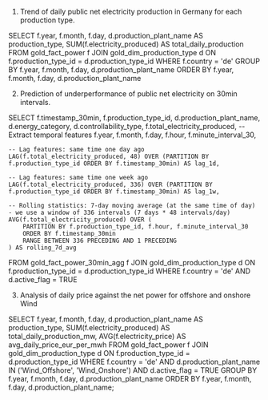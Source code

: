 

 1. Trend of daily public net electricity production in Germany for each production type.
 

SELECT
  f.year,
  f.month,
  f.day,
  d.production_plant_name AS production_type,
  SUM(f.electricity_produced) AS total_daily_production
FROM gold_fact_power f
JOIN gold_dim_production_type d ON f.production_type_id = d.production_type_id
WHERE f.country = 'de'
GROUP BY f.year, f.month, f.day, d.production_plant_name
ORDER BY f.year, f.month, f.day, d.production_plant_name



2. Prediction of underperformance of public net electricity on 30min intervals.


SELECT
    f.timestamp_30min,
    f.production_type_id,
    d.production_plant_name,
    d.energy_category,
    d.controllability_type,
    f.total_electricity_produced,
    -- Extract temporal features
    f.year,
    f.month,
    f.day,
    f.hour,
    f.minute_interval_30,
    
    -- Lag features: same time one day ago
    LAG(f.total_electricity_produced, 48) OVER (PARTITION BY f.production_type_id ORDER BY f.timestamp_30min) AS lag_1d,

    -- Lag features: same time one week ago
    LAG(f.total_electricity_produced, 336) OVER (PARTITION BY f.production_type_id ORDER BY f.timestamp_30min) AS lag_1w,

    -- Rolling statistics: 7-day moving average (at the same time of day) - we use a window of 336 intervals (7 days * 48 intervals/day)
    AVG(f.total_electricity_produced) OVER (
        PARTITION BY f.production_type_id, f.hour, f.minute_interval_30
        ORDER BY f.timestamp_30min
        RANGE BETWEEN 336 PRECEDING AND 1 PRECEDING
    ) AS rolling_7d_avg
FROM
gold_fact_power_30min_agg f
JOIN
gold_dim_production_type d
ON
f.production_type_id = d.production_type_id
WHERE
f.country = 'de'
AND d.active_flag = TRUE  


3. Analysis of daily price against the net power for offshore and onshore Wind

SELECT
  f.year,
  f.month,
  f.day,
  d.production_plant_name AS production_type,
  SUM(f.electricity_produced) AS total_daily_production_mw,
  AVG(f.electricity_price) AS avg_daily_price_eur_per_mwh
FROM gold_fact_power f
JOIN gold_dim_production_type d 
  ON f.production_type_id = d.production_type_id
WHERE 
  f.country = 'de'
  AND d.production_plant_name IN ('Wind_Offshore', 'Wind_Onshore') 
  AND d.active_flag = TRUE 
GROUP BY 
  f.year, f.month, f.day, d.production_plant_name
ORDER BY 
  f.year, f.month, f.day, d.production_plant_name;

